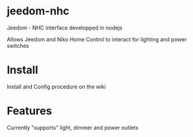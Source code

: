 # jeedom-nhc
Jeedom - NHC interface developped in nodejs

Allows Jeedom and Niko Home Control to interact for lighting and power switches

# Install 
Install and Config procedure on the wiki

# Features
Currently "supports" light, dimmer and power outlets
